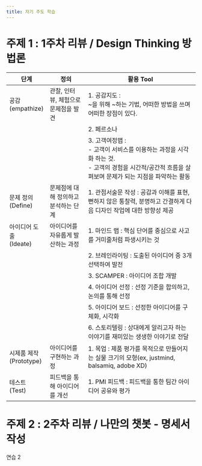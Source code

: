```yaml
---
title: 자기 주도 학습
---
```


# 주제 1 : 1주차 리뷰 / Design Thinking 방법론

| 단계          | 정의 | 활용 Tool |
| ------------- | ---- | --------- |
| 공감<br />(empathize) | 관찰, 인터뷰, 체험으로 문제점을 발견 | 1. 공감지도 :<br />~을 위해 ~하는 기법, 어떠한 방법을 쓰며 어떠한 장점이 있다. |
|									||2. 페르소나|
|	||3. 고객여정맵 :<br /> - 고객이 서비스를 이용하는 과정을 시각화 하는 것.<br />- 고객의 경험을 시간적/공간적 흐름을 살펴보며 문제가 되는 지점을 파악하는 활동|
| 문제 정의<br />(Define) | 문제점에 대해 정의하고 분석하는 단계 | 1. 관점서술문 작성 : 공감과 이해를 표현, 뻔하지 않은 통찰력, 분명하고 간결하게 다음 디자인 작업에 대한 방향성 제공 |
| 아이디어 도출<br />(Ideate) | 아이디어를 자유롭게 발산하는 과정 | 1. 마인드 맵 : 핵심 단어를 중심으로 사고를 거미줄처럼 파생시키는 것 |
|  |  | 2. 브레인라이팅 : 도출된 아이디어 중 3개 선택하여 발전 |
|  |  | 3. SCAMPER : 아이디어 조합 개발 |
|  |  | 4. 아이디어 선정 : 선정 기준을 합의하고, 논의를 통해 선정 |
|  |  | 5. 아이디어 보드 : 선정한 아이디어를 구체화, 시각화 |
|  |  | 6. 스토리텔링 : 상대에게 알리고자 하는 이야기를 재미있는 생생한 이야기로 전달 |
| 시제품 제작<br />(Prototype) | 아이디어를 구현하는 과정 | 1. 목업 : 제품 평가를 목적으로 만들어지는 실물 크기의 모형(ex, justmind, balsamiq, adobe XD) |
| 테스트<br />(Test) | 피드백을 통해 아이디어를 개선 | 1. PMI 피드백 : 피드백을 통한 팀간 아이디어 공유와 평가 |

# 주제 2 : 2주차 리뷰 / 나만의 챗봇 - 명세서 작성

연습 2
